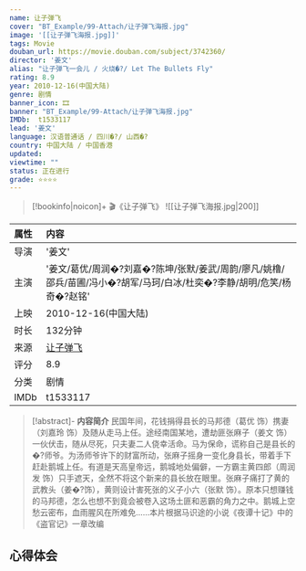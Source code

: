 ```yaml
---
name: 让子弹飞
cover: "BT_Example/99-Attach/让子弹飞海报.jpg"
image: '[[让子弹飞海报.jpg]]'
tags: Movie
douban_url: https://movie.douban.com/subject/3742360/
director: '姜文'
alias: "让子弹飞一会儿 / 火烧�?/ Let The Bullets Fly"
rating: 8.9
year: 2010-12-16(中国大陆)
genre: 剧情
banner_icon: 🎞
banner: "BT_Example/99-Attach/让子弹飞海报.jpg"
IMDb:  t1533117
lead: '姜文' 
language: 汉语普通话 / 四川�?/ 山西�?
country: 中国大陆 / 中国香港 
updated: 
viewtime: ""
status: 正在进行
grade: ⭐⭐⭐⭐
---
```



> [!bookinfo|noicon]+ 🎬《让子弹飞》
> ![[让子弹飞海报.jpg|200]]
>
| 属性| 内容                                       |
|:---- |:------------------------------------------ |
| 导演 | '姜文'                         |
| 主演 | '姜文/葛优/周润�?刘嘉�?陈坤/张默/姜武/周韵/廖凡/姚橹/邵兵/苗圃/冯小�?胡军/马珂/白冰/杜奕�?李静/胡明/危笑/杨奇�?赵铭'                             |
| 上映 | 2010-12-16(中国大陆)                             |
| 时长 | 132分钟                   |
| 来源 | [让子弹飞](https://movie.douban.com/subject/3742360/) |
| 评分 | 8.9                           |
| 分类 | 剧情                            |
| IMDb | t1533117                             | 

> [!abstract]- **内容简介**
>  民国年间，花钱捐得县长的马邦德（葛优 饰）携妻（刘嘉玲 饰）及随从走马上任。途经南国某地，遭劫匪张麻子（姜文 饰）一伙伏击，随从尽死，只夫妻二人侥幸活命。马为保命，谎称自己是县长的�?师爷。为汤师爷许下的财富所动，张麻子摇身一变化身县长，带着手下赶赴鹅城上任。有道是天高皇帝远，鹅城地处偏僻，一方霸主黄四郎（周润发 饰）只手遮天，全然不将这个新来的县长放在眼里。张麻子痛打了黄的武教头（姜�?饰），黄则设计害死张的义子小六（张默 饰）。原本只想赚钱的马邦德，怎么也想不到竟会被卷入这场土匪和恶霸的角力之中。鹅城上空愁云密布，血雨腥风在所难免……本片根据马识途的小说《夜谭十记》中的《盗官记》一章改编
## 心得体会


